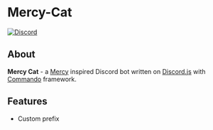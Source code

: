 # Mercy-Cat
[![Discord](https://discordapp.com/api/guilds/267572069728780298/embed.png)](https://discord.gg/xDD6nSg)
## About
**Mercy Cat** - a [Mercy](https://playoverwatch.com/heroes/mercy) inspired Discord bot written on [Discord.js](https://discord.js.org) with [Commando](https://github.com/discordjs/Commando) framework.
## Features
- Custom prefix